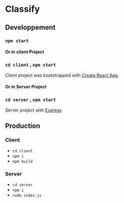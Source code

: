 # Classify

## Developpement
### `npm start`

#### Or in client Project
### `cd client` , `npm start`

Client project was bootstrapped with [Create React App](https://github.com/facebook/create-react-app).

#### Or in Server Project
### `cd server` , `npm start`

Server project with [Express](https://github.com/expressjs/express) 

## Production

 ### Client
* `cd client`
* `npm i`
* `npm build`

 ### Server
* `cd server`
* `npm i`
* `node index.js`

